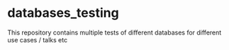 # databases_testing
This repository contains multiple tests of different databases for different use cases / talks etc
